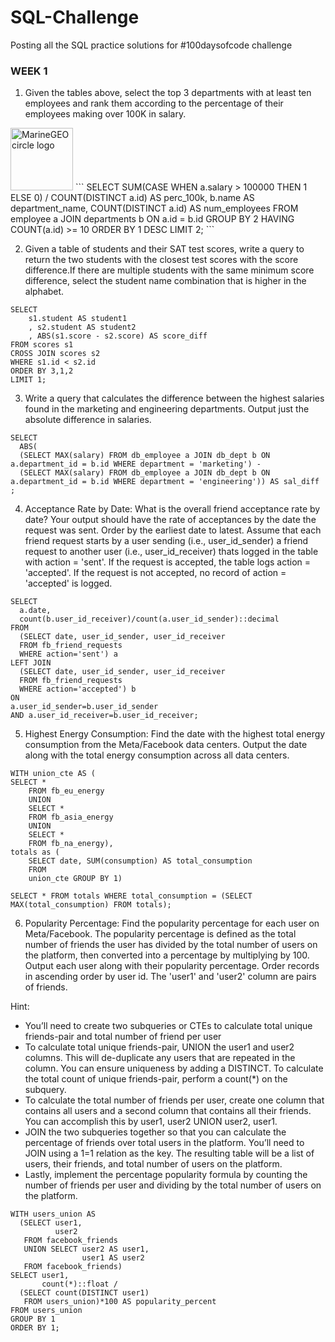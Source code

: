 # SQL-Challenge
Posting all the SQL practice solutions for #100daysofcode challenge
### WEEK 1 
1. Given the tables above, select the top 3 departments with at least ten employees and rank them according to the percentage of their employees making over 100K in salary.
<img src="/assets/img/MarineGEO_logo.png" alt="MarineGEO circle logo" style="height: 100px; width:100px;"/>
```
SELECT
  SUM(CASE WHEN a.salary > 100000 THEN 1 ELSE 0) / COUNT(DISTINCT a.id) AS perc_100k,
  b.name AS department_name,
  COUNT(DISTINCT a.id) AS num_employees
FROM 
  employee a JOIN departments b ON a.id = b.id 
GROUP BY 2
HAVING COUNT(a.id) >= 10 
ORDER BY 1 DESC LIMIT 2;
```

2. Given a table of students and their SAT test scores, write a query to return the two students with the closest test scores with the score difference.If there are multiple students with the same minimum score difference, select the student name combination that is higher in the alphabet. 
```
SELECT 
    s1.student AS student1
    , s2.student AS student2
    , ABS(s1.score - s2.score) AS score_diff
FROM scores s1
CROSS JOIN scores s2
WHERE s1.id < s2.id
ORDER BY 3,1,2
LIMIT 1;
```

3. Write a query that calculates the difference between the highest salaries found in the marketing and engineering departments. Output just the absolute difference in salaries.
```
SELECT
  ABS(
  (SELECT MAX(salary) FROM db_employee a JOIN db_dept b ON a.department_id = b.id WHERE department = 'marketing') - 
  (SELECT MAX(salary) FROM db_employee a JOIN db_dept b ON a.department_id = b.id WHERE department = 'engineering')) AS sal_diff ;
```

4. Acceptance Rate by Date:
What is the overall friend acceptance rate by date? Your output should have the rate of acceptances by the date the request was sent. Order by the earliest date to latest.
Assume that each friend request starts by a user sending (i.e., user_id_sender) a friend request to another user (i.e., user_id_receiver) thats logged in the table with action = 'sent'. If the request is accepted, the table logs action = 'accepted'. If the request is not accepted, no record of action = 'accepted' is logged.

```
SELECT 
  a.date, 
  count(b.user_id_receiver)/count(a.user_id_sender)::decimal
FROM
  (SELECT date, user_id_sender, user_id_receiver
  FROM fb_friend_requests
  WHERE action='sent') a
LEFT JOIN
  (SELECT date, user_id_sender, user_id_receiver
  FROM fb_friend_requests
  WHERE action='accepted') b
ON 
a.user_id_sender=b.user_id_sender 
AND a.user_id_receiver=b.user_id_receiver;
```

5. Highest Energy Consumption: 
Find the date with the highest total energy consumption from the Meta/Facebook data centers. Output the date along with the total energy consumption across all data centers.
```
WITH union_cte AS (
SELECT *
    FROM fb_eu_energy
    UNION
    SELECT *
    FROM fb_asia_energy
    UNION
    SELECT *
    FROM fb_na_energy), 
totals as (
	SELECT date, SUM(consumption) AS total_consumption 
	FROM 
	union_cte GROUP BY 1)

SELECT * FROM totals WHERE total_consumption = (SELECT MAX(total_consumption) FROM totals);
```

6. Popularity Percentage: 
Find the popularity percentage for each user on Meta/Facebook. The popularity percentage is defined as the total number of friends the user has divided by the total number of users on the platform, then converted into a percentage by multiplying by 100.
Output each user along with their popularity percentage. Order records in ascending order by user id.
The 'user1' and 'user2' column are pairs of friends.

Hint:

- You’ll need to create two subqueries or CTEs to calculate total unique friends-pair and total number of friend per user
- To calculate total unique friends-pair, UNION the user1 and user2 columns. This will de-duplicate any users that are repeated in the column. You can ensure uniqueness by adding a DISTINCT. To calculate the total count of unique friends-pair, perform a count(*) on the subquery.
- To calculate the total number of friends per user, create one column that contains all users and a second column that contains all their friends. You can accomplish this by user1, user2 UNION user2, user1.
- JOIN the two subqueries together so that you can calculate the percentage of friends over total users in the platform. You’ll need to JOIN using a 1=1 relation as the key. The resulting table will be a list of users, their friends, and total number of users on the platform.
- Lastly, implement the percentage popularity formula by counting the number of friends per user and dividing by the total number of users on the platform.

```
WITH users_union AS
  (SELECT user1,
          user2
   FROM facebook_friends
   UNION SELECT user2 AS user1,
                user1 AS user2
   FROM facebook_friends)
SELECT user1,
       count(*)::float /
  (SELECT count(DISTINCT user1)
   FROM users_union)*100 AS popularity_percent
FROM users_union
GROUP BY 1
ORDER BY 1;
```




